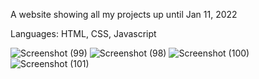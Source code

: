 A website showing all my projects up until Jan 11, 2022

Languages: HTML, CSS, Javascript

![Screenshot (99)](https://github.com/quangshuynh/Projects-Homepage/assets/3589146/e3e2f026-48d4-4979-ae57-47600f5a7903)
![Screenshot (98)](https://github.com/quangshuynh/Projects-Homepage/assets/3589146/a0ed2c5c-98e5-4659-a176-3918e3536712)
![Screenshot (100)](https://github.com/quangshuynh/Projects-Homepage/assets/3589146/c4acb232-809f-4702-a591-2b03bf99ea2d)
![Screenshot (101)](https://github.com/quangshuynh/Projects-Homepage/assets/3589146/32fb94ae-b766-4765-9906-9b3bf0d6b7f0)
